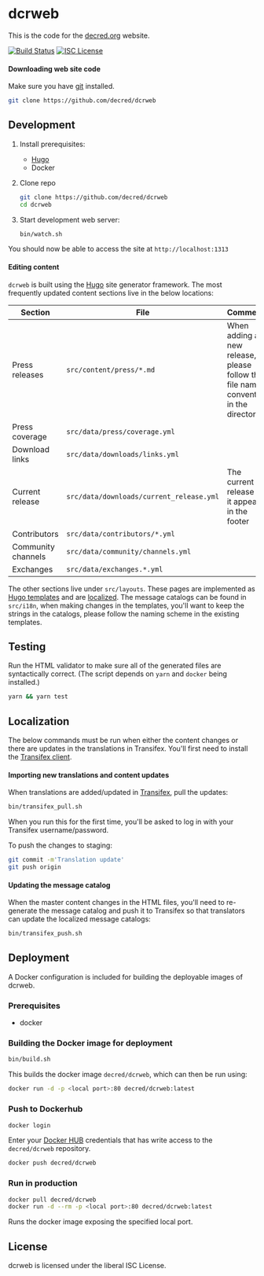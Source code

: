 dcrweb
======

This is the code for the [decred.org](https://www.decred.org) website.

[![Build Status](https://travis-ci.org/decred/dcrweb.png?branch=master)](https://travis-ci.org/decred/dcrweb)
[![ISC License](http://img.shields.io/badge/license-ISC-blue.svg)](http://copyfree.org)


#### Downloading web site code

Make sure you have [git](https://git-scm.com/) installed.

```sh
git clone https://github.com/decred/dcrweb
```

## Development

1. Install prerequisites:

   * [Hugo](https://gohugo.io/)
   * Docker

2. Clone repo
    ```sh
    git clone https://github.com/decred/dcrweb
    cd dcrweb
    ```

3. Start development web server:
    ```sh
    bin/watch.sh
    ```

You should now be able to access the site at `http://localhost:1313`

#### Editing content

`dcrweb` is built using the [Hugo](https://gohugo.io/) site generator framework.  The most frequently updated content sections live in the below locations:


| Section | File | Comments |
| --- | --- | --- | 
| Press releases | `src/content/press/*.md` | When adding a new release, please follow the file naming convention in the directory.
| Press coverage | `src/data/press/coverage.yml` ||
| Download links | `src/data/downloads/links.yml` ||
| Current release | `src/data/downloads/current_release.yml` | The current release as it appears in the footer|
| Contributors      |  `src/data/contributors/*.yml` ||
| Community channels    | `src/data/community/channels.yml` ||
| Exchanges             | `src/data/exchanges.*.yml` ||

The other sections live under `src/layouts`.  These pages are implemented as [Hugo templates](https://gohugo.io/templates/) and are [localized](https://gohugo.io/content-management/multilingual/#translation-of-strings).  The message catalogs can be found in `src/i18n`, when making changes in the templates, you'll want to keep the strings in the catalogs, please follow the naming scheme in the existing templates.    

## Testing

Run the HTML validator to make sure all of the generated files are syntactically correct.  (The script depends on `yarn` and `docker` being installed.)


```sh
yarn && yarn test
```


## Localization

The below commands must be run when either the content changes or there are updates in the translations in Transifex.  You'll first need to install the [Transifex client](https://docs.transifex.com/client/installing-the-client).


#### Importing new translations and content updates

When translations are added/updated in [Transifex](https://www.transifex.com/decred/), pull the updates:

```sh
bin/transifex_pull.sh
```

When you run this for the first time, you'll be asked to log in with your Transifex username/password.

To push the changes to staging:

```sh
git commit -m'Translation update'
git push origin
```

#### Updating the message catalog

When the master content changes in the HTML files, you'll need to re-generate the message catalog and push it to Transifex so that translators can update the localized message catalogs:

```sh
bin/transifex_push.sh
```

## Deployment

A Docker configuration is included for building the deployable images of dcrweb.

### Prerequisites
  - docker

### Building the Docker image for deployment

```sh
bin/build.sh
```
This builds the docker image `decred/dcrweb`, which can then be run using:

```sh
docker run -d -p <local port>:80 decred/dcrweb:latest
```

### Push to Dockerhub

```sh
docker login
```

Enter your [Docker HUB](https://hub.docker.com/) credentials that has write access to the `decred/dcrweb` repository.

```sh
docker push decred/dcrweb
```

### Run in production

```sh
docker pull decred/dcrweb
docker run -d --rm -p <local port>:80 decred/dcrweb:latest
```

Runs the docker image exposing the specified local port.

## License

dcrweb is licensed under the liberal ISC License.